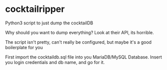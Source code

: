 # cocktailripper

Python3 script to just dump the cocktailDB 

Why should you want to dump everything? Look at their API, its horrible.

The script isn't pretty, can't really be configured, but maybe it's a good boilerplate for you

First import the cocktaildb.sql file into you MariaDB/MySQL Database. Insert you login credentials and db name, and go for it.
